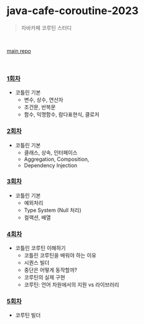 # java-cafe-coroutine-2023

> 자바카페 코루틴 스터디



<br>

[main repo](https://github.com/JAVACAFE-STUDY/coroutine-2023)

<br>



### [1회차](round/round_1.md)
- 코틀린 기본
  - 변수, 상수, 연산자
  - 조건문, 반복문
  - 함수, 익명함수, 람다표현식, 클로저


### [2회차](round/round_2.md)
- 코틀린 기본
  - 클래스, 상속, 인터페이스
  - Aggregation, Composition,
  - Dependency Injection



### [3회차](round/round_3.md)

- 코틀린 기본
  - 예외처리
  - Type System (Null 처리)
  - 컬랙션, 배열

### [4회차](round/round_4.md)

- 코틀린 코루틴 이해하기
  - 코틀린 코루틴을 배워야 하는 이유
  - 시퀀스 빌더
  - 중단은 어떻게 동작할까?
  - 코루틴의 실제 구현
  - 코루틴: 언어 차원에서의 지원 vs 라이브러리

### [5회차](round/round_5.md)

- 코루틴 빌더
